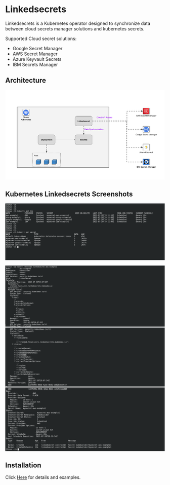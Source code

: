 # Linkedsecrets

Linkedsecrets is a Kubernetes operator designed to synchronize data between cloud secrets manager solutions and kubernetes secrets.

Supported Cloud secret solutions:

* Google Secret Manager
* AWS Secret Manager
* Azure Keyvault Secrets
* IBM Secrets Manager

## Architecture

![Architecture](img/linkedsecrets-architecture.png)

## Kubernetes Linkedsecrets Screenshots

![List Linkedsecrets and Secrets](img/kubernetes-linkedsecrets.png)

![Describe Linkedsecrets part01](img/linkedsecrets-describe-part01.png)
![Describe Linkedsecrets part02](img/linkedsecrets-describe-part02.png)
![Describe Linkedsecrets part03](img/linkedsecrets-describe-part03.png)

## Installation

Click [Here](https://kubeideas.github.io/linkedsecrets/) for details and examples.
